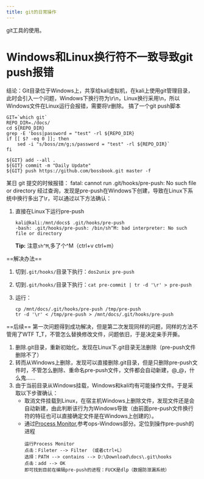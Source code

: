 ```yaml
---
title: git的日常操作
---
```


git工具的使用。

# Windows和Linux换行符不一致导致git push报错
结论：Git目录位于Windows上，共享给kali虚拟机，在kali上使用git管理目录，此时会引入一个问题，Windows下换行符为\r\n，Linux换行采用\n，所以Windows文件在Linux运行会报错，需要将\r删除。
搞了一个git push脚本
```shell
GIT=`which git`
REPO_DIR=./docs/
cd ${REPO_DIR}
grep -E 'boss|password = "test" -rl ${REPO_DIR}
if [[ $? -eq 0 ]]; then
	sed -i "s/boss/zm/g;s/password = "test" -rl ${REPO_DIR}`
fi

${GIT} add --all .
${GIT} commit -m "Daily Update"
${GIT} push https://github.com/bossbook.git master -f

```
某日 git 提交的时候报错：
fatal: cannot run .git/hooks/pre-push: No such file or directory
经过查询，发现是pre-push在Windows下创建，导致在Linux下系统中换行多出了\r，可以通过以下方法确认：
1. 直接在Linux下运行pre-push
   ```  
   kali@kali:/mnt/docs$ .git/hooks/pre-push 
   -bash: .git/hooks/pre-push: /bin/sh^M: bad interpreter: No such file or directory
   ```
   **Tip:** 注意`sh^M`,多了个^M（ctrl+v ctrl+m）

==解决办法==
1. 切到`.git/hooks/`目录下执行：`dos2unix pre-push `
2. 切到`.git/hooks/`目录下执行：`cat pre-commit | tr -d '\r' > pre-push`

3. 运行：
   ```
   cp /mnt/docs/.git/hooks/pre-push /tmp/pre-push
   tr -d '\r' < /tmp/pre-push > /mnt/docs/.git/hooks/pre-push
   ```
==后续==
第一次问题得到成功解决，但是第二次发现同样的问题，同样的方法不管用了WTF T_T，不管怎么替换修改文件，问题依旧，于是决定亲手开撕。
1. 删除.git目录，重新初始化，发现在Linux下.git目录无法删除（pre-push文件删除不了）
2. 转而从Windows上删除，发现可以直接删除.git目录，但是只删除pre-push文件时，不管怎么删除、重命名pre-push文件，文件都会自动新建，@_@，什么鬼……
3. 由于当前目录从Windows挂载，Windows和kali均有可能操作文件。于是采取以下步骤确认：
   - 取消文件挂载到Linux，在宿主机Windows上删除文件，发现文件还是会自动新建，由此判断该行为为Windows导致（由前面pre-push文件换行符的特征也可以直接确定文件是在Windows上创建的）。
   - 通过[Process Monitor](../../ops/windows/01_basic.md),参考ops-Windows部分。定位到操作pre-push的进程
     ```
     运行Process Monitor
     点击：Fileter --> Filter （或者ctrl+L）
     选择：PATH --> contains --> D:\Download\docs\.git\hooks
     点击：add --> OK
     即可找到目前在编辑pre-push的进程：FUCK是dlp（数据防泄漏系统）
     ```
